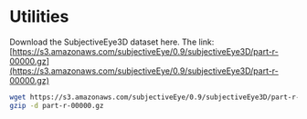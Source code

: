#  Utilities

Download the SubjectiveEye3D dataset here. The link: [https://s3.amazonaws.com/subjectiveEye/0.9/subjectiveEye3D/part-r-00000.gz](https://s3.amazonaws.com/subjectiveEye/0.9/subjectiveEye3D/part-r-00000.gz)

```bash
wget https://s3.amazonaws.com/subjectiveEye/0.9/subjectiveEye3D/part-r-00000.gz
gzip -d part-r-00000.gz
```
